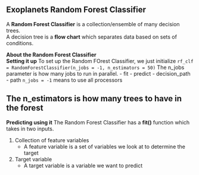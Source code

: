 ## Exoplanets Random Forest Classifier

A **Random Forest Classifier** is a collection/ensemble of many decision trees.
<br/>
A decision tree is a **flow chart** which separates data based on sets of conditions.

**About the Random Forest Classifier**
<br/>
**Setting it up**
To set up the Random FOrest Classifier, we just initialize `rf_clf = RandomForestClassifier(n_jobs = -1, n_estimators = 50)`
The n_jobs parameter is how many jobs to run in parallel. - fit - predict - decision_path - path
`n_jobs = -1` means to use all processors

## The n_estimators is how many trees to have in the forest

**Predicting using it**
The Random Forest Classifier has a **fit()** function which takes in two inputs.

1. Collection of feature variables
   - A feature variable is a set of variables we look at to determine the target
2. Target variable
   - A target variable is a variable we want to predict
